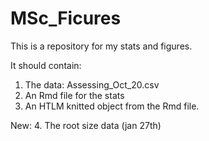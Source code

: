# MSc_Ficures
This is a repository for my stats and figures.

It should contain: 
1. The data: Assessing_Oct_20.csv
2. An Rmd file for the stats
3. An HTLM knitted object from the Rmd file.

New:
4. The root size data (jan 27th)
